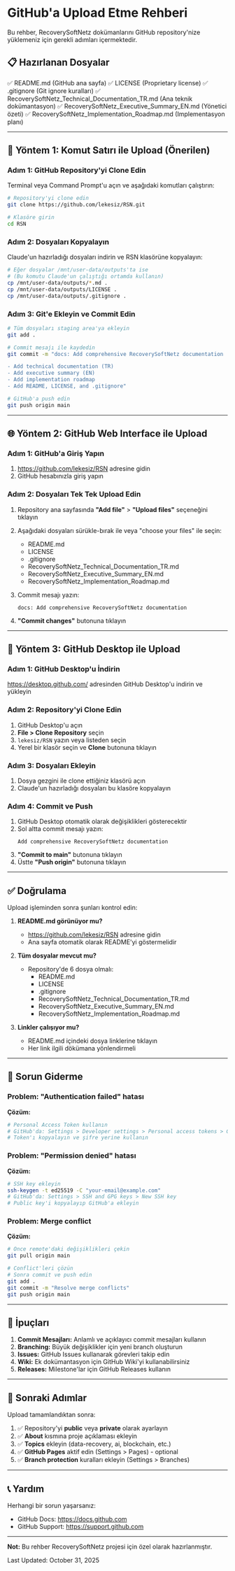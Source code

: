 # GitHub'a Upload Etme Rehberi

Bu rehber, RecoverySoftNetz dokümanlarını GitHub repository'nize yüklemeniz için gerekli adımları içermektedir.

## 📋 Hazırlanan Dosyalar

✅ README.md (GitHub ana sayfa)
✅ LICENSE (Proprietary license)
✅ .gitignore (Git ignore kuralları)
✅ RecoverySoftNetz_Technical_Documentation_TR.md (Ana teknik dokümantasyon)
✅ RecoverySoftNetz_Executive_Summary_EN.md (Yönetici özeti)
✅ RecoverySoftNetz_Implementation_Roadmap.md (Implementasyon planı)

---

## 🚀 Yöntem 1: Komut Satırı ile Upload (Önerilen)

### Adım 1: GitHub Repository'yi Clone Edin

Terminal veya Command Prompt'u açın ve aşağıdaki komutları çalıştırın:

```bash
# Repository'yi clone edin
git clone https://github.com/lekesiz/RSN.git

# Klasöre girin
cd RSN
```

### Adım 2: Dosyaları Kopyalayın

Claude'un hazırladığı dosyaları indirin ve RSN klasörüne kopyalayın:

```bash
# Eğer dosyalar /mnt/user-data/outputs'ta ise
# (Bu komutu Claude'un çalıştığı ortamda kullanın)
cp /mnt/user-data/outputs/*.md .
cp /mnt/user-data/outputs/LICENSE .
cp /mnt/user-data/outputs/.gitignore .
```

### Adım 3: Git'e Ekleyin ve Commit Edin

```bash
# Tüm dosyaları staging area'ya ekleyin
git add .

# Commit mesajı ile kaydedin
git commit -m "docs: Add comprehensive RecoverySoftNetz documentation

- Add technical documentation (TR)
- Add executive summary (EN)
- Add implementation roadmap
- Add README, LICENSE, and .gitignore"

# GitHub'a push edin
git push origin main
```

---

## 🌐 Yöntem 2: GitHub Web Interface ile Upload

### Adım 1: GitHub'a Giriş Yapın

1. https://github.com/lekesiz/RSN adresine gidin
2. GitHub hesabınızla giriş yapın

### Adım 2: Dosyaları Tek Tek Upload Edin

1. Repository ana sayfasında **"Add file"** > **"Upload files"** seçeneğini tıklayın
2. Aşağıdaki dosyaları sürükle-bırak ile veya "choose your files" ile seçin:
   - README.md
   - LICENSE
   - .gitignore
   - RecoverySoftNetz_Technical_Documentation_TR.md
   - RecoverySoftNetz_Executive_Summary_EN.md
   - RecoverySoftNetz_Implementation_Roadmap.md

3. Commit mesajı yazın:
   ```
   docs: Add comprehensive RecoverySoftNetz documentation
   ```

4. **"Commit changes"** butonuna tıklayın

---

## 📁 Yöntem 3: GitHub Desktop ile Upload

### Adım 1: GitHub Desktop'u İndirin

https://desktop.github.com/ adresinden GitHub Desktop'u indirin ve yükleyin

### Adım 2: Repository'yi Clone Edin

1. GitHub Desktop'u açın
2. **File > Clone Repository** seçin
3. `lekesiz/RSN` yazın veya listeden seçin
4. Yerel bir klasör seçin ve **Clone** butonuna tıklayın

### Adım 3: Dosyaları Ekleyin

1. Dosya gezgini ile clone ettiğiniz klasörü açın
2. Claude'un hazırladığı dosyaları bu klasöre kopyalayın

### Adım 4: Commit ve Push

1. GitHub Desktop otomatik olarak değişiklikleri gösterecektir
2. Sol altta commit mesajı yazın:
   ```
   Add comprehensive RecoverySoftNetz documentation
   ```
3. **"Commit to main"** butonuna tıklayın
4. Üstte **"Push origin"** butonuna tıklayın

---

## ✅ Doğrulama

Upload işleminden sonra şunları kontrol edin:

1. **README.md görünüyor mu?**
   - https://github.com/lekesiz/RSN adresine gidin
   - Ana sayfa otomatik olarak README'yi göstermelidir

2. **Tüm dosyalar mevcut mu?**
   - Repository'de 6 dosya olmalı:
     - README.md
     - LICENSE
     - .gitignore
     - RecoverySoftNetz_Technical_Documentation_TR.md
     - RecoverySoftNetz_Executive_Summary_EN.md
     - RecoverySoftNetz_Implementation_Roadmap.md

3. **Linkler çalışıyor mu?**
   - README.md içindeki dosya linklerine tıklayın
   - Her link ilgili dökümana yönlendirmeli

---

## 🔧 Sorun Giderme

### Problem: "Authentication failed" hatası

**Çözüm:**
```bash
# Personal Access Token kullanın
# GitHub'da: Settings > Developer settings > Personal access tokens > Generate new token
# Token'ı kopyalayın ve şifre yerine kullanın
```

### Problem: "Permission denied" hatası

**Çözüm:**
```bash
# SSH key ekleyin
ssh-keygen -t ed25519 -C "your-email@example.com"
# GitHub'da: Settings > SSH and GPG keys > New SSH key
# Public key'i kopyalayıp GitHub'a ekleyin
```

### Problem: Merge conflict

**Çözüm:**
```bash
# Önce remote'daki değişiklikleri çekin
git pull origin main

# Conflict'leri çözün
# Sonra commit ve push edin
git add .
git commit -m "Resolve merge conflicts"
git push origin main
```

---

## 📝 İpuçları

1. **Commit Mesajları:** Anlamlı ve açıklayıcı commit mesajları kullanın
2. **Branching:** Büyük değişiklikler için yeni branch oluşturun
3. **Issues:** GitHub Issues kullanarak görevleri takip edin
4. **Wiki:** Ek dokümantasyon için GitHub Wiki'yi kullanabilirsiniz
5. **Releases:** Milestone'lar için GitHub Releases kullanın

---

## 🎯 Sonraki Adımlar

Upload tamamlandıktan sonra:

1. ✅ Repository'yi **public** veya **private** olarak ayarlayın
2. ✅ **About** kısmına proje açıklaması ekleyin
3. ✅ **Topics** ekleyin (data-recovery, ai, blockchain, etc.)
4. ✅ **GitHub Pages** aktif edin (Settings > Pages) - optional
5. ✅ **Branch protection** kuralları ekleyin (Settings > Branches)

---

## 📞 Yardım

Herhangi bir sorun yaşarsanız:
- GitHub Docs: https://docs.github.com
- GitHub Support: https://support.github.com

---

**Not:** Bu rehber RecoverySoftNetz projesi için özel olarak hazırlanmıştır.

Last Updated: October 31, 2025

